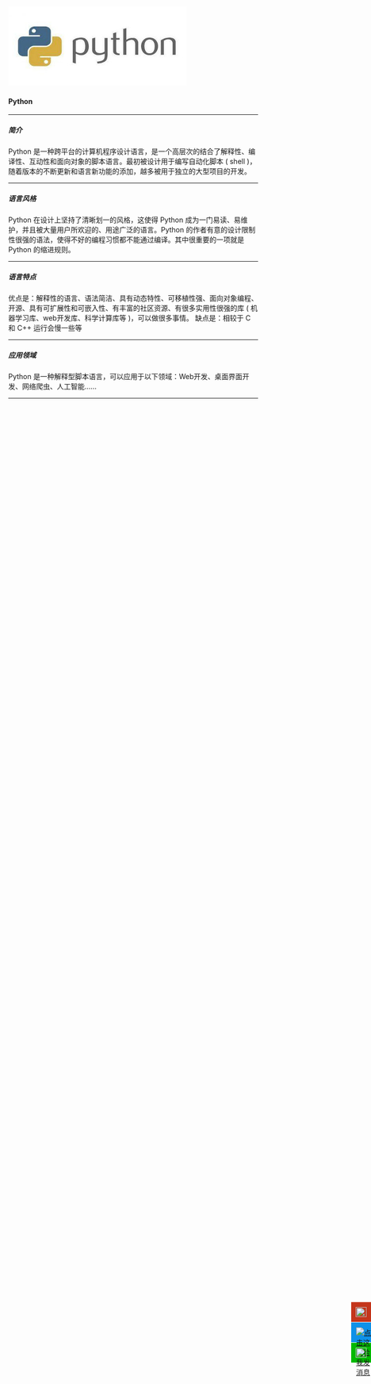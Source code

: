 ![](img/python.jpg)
#### Python
<hr>

##### 简介
Python 是一种跨平台的计算机程序设计语言，是一个高层次的结合了解释性、编译性、互动性和面向对象的脚本语言。最初被设计用于编写自动化脚本 ( shell )，随着版本的不断更新和语言新功能的添加，越多被用于独立的大型项目的开发。

<hr>

##### 语言风格
Python 在设计上坚持了清晰划一的风格，这使得 Python 成为一门易读、易维护，并且被大量用户所欢迎的、用途广泛的语言。Python 的作者有意的设计限制性很强的语法，使得不好的编程习惯都不能通过编译。其中很重要的一项就是 Python 的缩进规则。

<hr>

##### 语言特点
优点是：解释性的语言、语法简洁、具有动态特性、可移植性强、面向对象编程、开源、具有可扩展性和可嵌入性、有丰富的社区资源、有很多实用性很强的库 ( 机器学习库、web开发库、科学计算库等 )，可以做很多事情。
缺点是：相较于 C 和 C++ 运行会慢一些等

<hr>

##### 应用领域
Python 是一种解释型脚本语言，可以应用于以下领域：<font>Web开发</font>、<font>桌面界面开发</font>、<font>网络爬虫</font>、<font>人工智能……</font>

<hr>
<div style="width: 60px;height: auto;z-index: 99;bottom: 30%;position: fixed;right: 0px" id="plug-ins">
    <div style="position: relative;float: right">
        <a target="" href="javascript:;" id="weibo"
           style="display: block;width: 40px;height: 40px;background-color: #c4351b;margin-top: 1px;">
            <img width="22" height="20" src="../img/weibo.png" alt=""
                 style="margin-top: 10px;margin-left: 9px">
        </a>
       <a target="_blank" href="http://sighttp.qq.com/authd?IDKEY=5838160dbeb2a49f264d5e2d13d6336248d74a60cf56ecad" id="qq" style="display: block;width: 40px;height: 40px;background-color:#0e91e8;margin-top: 1px">
            <img width="20" height="20" src="../img/qq.png" 
                 style="margin-top: 10px;margin-left: 10px" alt="点击这里给我发消息" title="点击这里给我发消息">
        </a>
        <a href="javascript:" id="wechat"
           style="display: block;width: 40px;height: 40px;background-color:#01b901;margin-top:1px">
            <img width="22" height="20" src="../img/wechat.png"
                 style="margin-top: 10px;margin-left: 9px">
        </a>
        <a href="javascript:" id="go_top"
           style="display: none;width: 40px;height: 40px;background-color: #b5b5b5;margin-top: 1px">
            <img width="22" height="20" src="../img/top.png" alt=""
                 style="margin-top: 10px;margin-left: 9px">
        </a>
    </div>
</div>